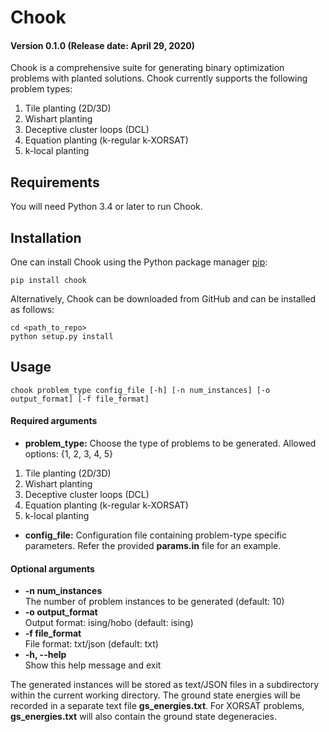# Chook #
#### Version 0.1.0 (Release date: April 29, 2020) ####

Chook is a comprehensive suite for generating binary optimization problems with planted solutions.
Chook currently supports the following problem types:
1. Tile planting (2D/3D) 
2. Wishart planting 
3. Deceptive cluster loops (DCL)
4. Equation planting (k-regular k-XORSAT)
5. k-local planting

## Requirements ##

You will need Python 3.4 or later to run Chook.

## Installation ##

One can install Chook using the Python package manager [pip](https://pip.pypa.io/en/stable/):

```
pip install chook
```

Alternatively, Chook can be downloaded from GitHub and can be installed as follows:

```
cd <path_to_repo>
python setup.py install
```

## Usage ## 
```
chook problem_type config_file [-h] [-n num_instances] [-o output_format] [-f file_format] 
```
#### Required arguments ####
* **problem_type:**
Choose the type of problems to be generated. Allowed options: {1, 2, 3, 4, 5}
1. Tile planting (2D/3D) 
2. Wishart planting 
3. Deceptive cluster loops (DCL)
4. Equation planting (k-regular k-XORSAT)  
5. k-local planting
                     
* **config_file:**
Configuration file containing problem-type specific parameters. 
Refer the provided **params.in** file for an example.

#### Optional arguments ####
  * **-n num_instances**  
    The number of problem instances to be generated (default: 10)
  * **-o output_format**  
    Output format: ising/hobo (default: ising)
  * **-f file_format**    
    File format: txt/json (default: txt)
  * **-h, --help**        
    Show this help message and exit

The generated instances will be stored as text/JSON files in a subdirectory within the
current working directory. The ground state energies will be recorded in a separate text
file **gs_energies.txt**. For XORSAT problems, **gs_energies.txt** will also contain the
ground state degeneracies.

